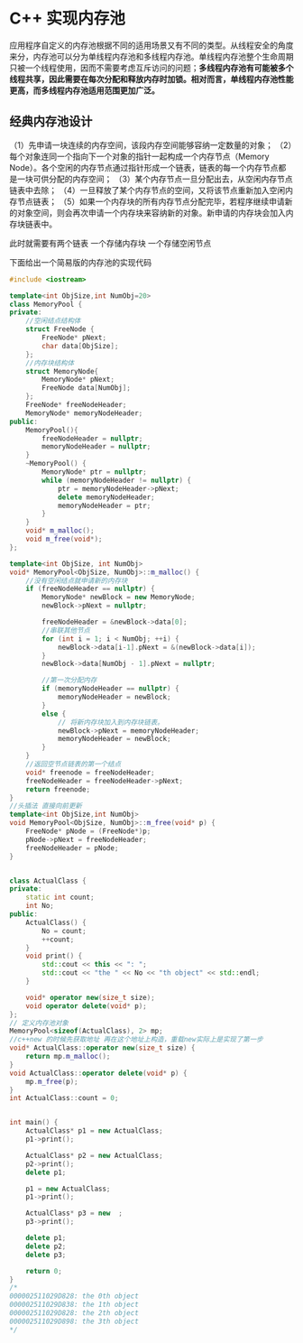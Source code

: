 # C++ 实现内存池
应用程序自定义的内存池根据不同的适用场景又有不同的类型。从线程安全的角度来分，内存池可以分为单线程内存池和多线程内存池。单线程内存池整个生命周期只被一个线程使用，因而不需要考虑互斥访问的问题；**多线程内存池有可能被多个线程共享，因此需要在每次分配和释放内存时加锁。相对而言，单线程内存池性能更高，而多线程内存池适用范围更加广泛。**



## 经典内存池设计
（1）先申请一块连续的内存空间，该段内存空间能够容纳一定数量的对象；
（2）每个对象连同一个指向下一个对象的指针一起构成一个内存节点（Memory Node）。各个空闲的内存节点通过指针形成一个链表，链表的每一个内存节点都是一块可供分配的内存空间；
（3）某个内存节点一旦分配出去，从空闲内存节点链表中去除；
（4）一旦释放了某个内存节点的空间，又将该节点重新加入空闲内存节点链表；
（5）如果一个内存块的所有内存节点分配完毕，若程序继续申请新的对象空间，则会再次申请一个内存块来容纳新的对象。新申请的内存块会加入内存块链表中。

此时就需要有两个链表 一个存储内存块 一个存储空闲节点

下面给出一个简易版的内存池的实现代码
```c++
#include <iostream>

template<int ObjSize,int NumObj=20>
class MemoryPool {
private:
	//空闲结点结构体
	struct FreeNode {
		FreeNode* pNext;
		char data[ObjSize];
	};
	//内存块结构体
	struct MemoryNode{
		MemoryNode* pNext;
		FreeNode data[NumObj];
	};
	FreeNode* freeNodeHeader;
	MemoryNode* memoryNodeHeader;
public:
	MemoryPool(){
		freeNodeHeader = nullptr;
		memoryNodeHeader = nullptr;
	}
	~MemoryPool() {
		MemoryNode* ptr = nullptr;
		while (memoryNodeHeader != nullptr) {
			ptr = memoryNodeHeader->pNext;
			delete memoryNodeHeader;
			memoryNodeHeader = ptr;
		}
	}
	void* m_malloc();
	void m_free(void*);
};

template<int ObjSize, int NumObj>
void* MemoryPool<ObjSize, NumObj>::m_malloc() {
	//没有空闲结点就申请新的内存块
	if (freeNodeHeader == nullptr) {
		MemoryNode* newBlock = new MemoryNode;
		newBlock->pNext = nullptr;

		freeNodeHeader = &newBlock->data[0];
		//串联其他节点
		for (int i = 1; i < NumObj; ++i) {
			newBlock->data[i-1].pNext = &(newBlock->data[i]);
		}
		newBlock->data[NumObj - 1].pNext = nullptr;

		//第一次分配内存
		if (memoryNodeHeader == nullptr) {
			memoryNodeHeader = newBlock;
		}
		else {
			// 将新内存块加入到内存块链表。
			newBlock->pNext = memoryNodeHeader;
			memoryNodeHeader = newBlock;
		}
	}
	//返回空节点链表的第一个结点
	void* freenode = freeNodeHeader;
	freeNodeHeader = freeNodeHeader->pNext;
	return freenode;
}
//头插法 直接向前更新
template<int ObjSize,int NumObj>
void MemoryPool<ObjSize, NumObj>::m_free(void* p) {
	FreeNode* pNode = (FreeNode*)p;
	pNode->pNext = freeNodeHeader;
	freeNodeHeader = pNode;
}


class ActualClass {
private:
	static int count;
	int No;
public:
	ActualClass() {
		No = count;
		++count;
	}
	void print() {
		std::cout << this << ": ";
		std::cout << "the " << No << "th object" << std::endl;
	}

	void* operator new(size_t size);
	void operator delete(void* p);
};
// 定义内存池对象
MemoryPool<sizeof(ActualClass), 2> mp;
//c++new 的时候先获取地址 再在这个地址上构造，重载new实际上是实现了第一步
void* ActualClass::operator new(size_t size) {
	return mp.m_malloc();
}
void ActualClass::operator delete(void* p) {
	mp.m_free(p);
}
int ActualClass::count = 0;


int main() {
	ActualClass* p1 = new ActualClass;
	p1->print();

	ActualClass* p2 = new ActualClass;
	p2->print();
	delete p1;

	p1 = new ActualClass;
	p1->print();

	ActualClass* p3 = new  ;
	p3->print();

	delete p1;
	delete p2;
	delete p3;

	return 0;
}
/*
000002511029D828: the 0th object
000002511029D838: the 1th object
000002511029D828: the 2th object
000002511029D898: the 3th object
*/
```